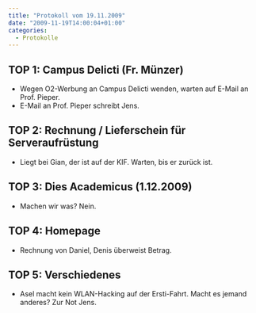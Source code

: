 ```yaml
---
title: "Protokoll vom 19.11.2009"
date: "2009-11-19T14:00:04+01:00"
categories:
  - Protokolle
---
```


## TOP 1: Campus Delicti (Fr. Münzer)

- Wegen O2-Werbung an Campus Delicti wenden, warten auf E-Mail an Prof. Pieper.
- E-Mail an Prof. Pieper schreibt Jens.

## TOP 2: Rechnung / Lieferschein für Serveraufrüstung

- Liegt bei Gian, der ist auf der KIF. Warten, bis er zurück ist.

## TOP 3: Dies Academicus (1.12.2009)

- Machen wir was? Nein.

## TOP 4: Homepage

- Rechnung von Daniel, Denis überweist Betrag.

## TOP 5: Verschiedenes

- Asel macht kein WLAN-Hacking auf der Ersti-Fahrt. Macht es jemand anderes? Zur Not Jens.
